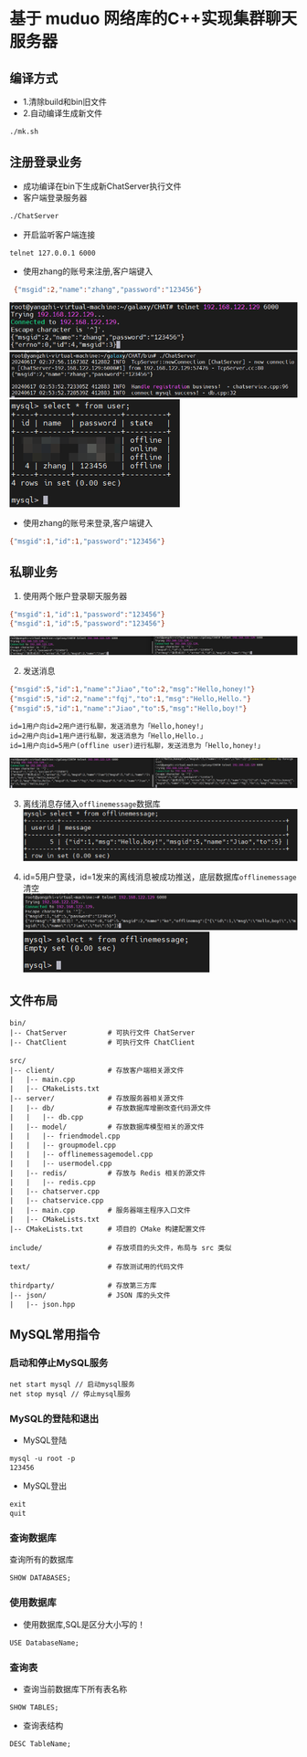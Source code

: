 # 基于 muduo 网络库的C++实现集群聊天服务器


## 编译方式
- 1.清除build和bin旧文件
- 2.自动编译生成新文件
```bash
./mk.sh
```


## 注册登录业务
- 成功编译在bin下生成新ChatServer执行文件
- 客户端登录服务器
```bash
./ChatServer
```
- 开启监听客户端连接
```bash
telnet 127.0.0.1 6000
```
- 使用zhang的账号来注册,客户端键入
```bash
 {"msgid":2,"name":"zhang","password":"123456"}
```
![客户端登录服务器](display/Snipaste_2024-06-17_10-56-42.png)
![开启监听客户端连接](display/Snipaste_2024-06-17_10-57-01.png)
![sql底层user查看](display/Snipaste_2024-06-17_10-55-32.png)
- 使用zhang的账号来登录,客户端键入
```bash
{"msgid":1,"id":1,"password":"123456"}
```


## 私聊业务
1. 使用两个账户登录聊天服务器
```bash
{"msgid":1,"id":1,"password":"123456"}
{"msgid":1,"id":5,"password":"123456"}
```
![两个账户登录](display/Snipaste_2024-06-17_15-59-19.png)

2. 发送消息
```bash
{"msgid":5,"id":1,"name":"Jiao","to":2,"msg":"Hello,honey!"}
{"msgid":5,"id":2,"name":"fqj","to":1,"msg":"Hello,Hello."}
{"msgid":5,"id":1,"name":"Jiao","to":5,"msg":"Hello,boy!"}
```
    id=1用户向id=2用户进行私聊，发送消息为「Hello,honey!」
    id=2用户向id=1用户进行私聊，发送消息为「Hello,Hello.」
    id=1用户向id=5用户(offline user)进行私聊，发送消息为「Hello,honey!」
![发送消息](display/Snipaste_2024-06-17_16-01-33.png)

3. 离线消息存储入`offlinemessage`数据库
![离线消息数据库](display/Snipaste_2024-06-17_16-02-24.png)

4. id=5用户登录，id=1发来的离线消息被成功推送，底层数据库`offlinemessage`清空
![成功推送](display/Snipaste_2024-06-17_16-04-10.png)
![清空数据库](display/Snipaste_2024-06-17_16-05-51.png)


## 文件布局

```
bin/
|-- ChatServer          # 可执行文件 ChatServer
|-- ChatClient          # 可执行文件 ChatClient

src/
|-- client/             # 存放客户端相关源文件
|   |-- main.cpp
|   |-- CMakeLists.txt
|-- server/             # 存放服务器相关源文件
|   |-- db/             # 存放数据库增删改查代码源文件
|   |   |-- db.cpp      
|   |-- model/          # 存放数据库模型相关的源文件
|   |   |-- friendmodel.cpp 
|   |   |-- groupmodel.cpp 
|   |   |-- offlinemessagemodel.cpp
|   |   |-- usermodel.cpp
|   |-- redis/          # 存放与 Redis 相关的源文件
|   |   |-- redis.cpp
|   |-- chatserver.cpp 
|   |-- chatservice.cpp 
|   |-- main.cpp        # 服务器端主程序入口文件
|   |-- CMakeLists.txt
|-- CMakeLists.txt      # 项目的 CMake 构建配置文件

include/                # 存放项目的头文件，布局与 src 类似

text/                   # 存放测试用的代码文件

thirdparty/             # 存放第三方库
|-- json/               # JSON 库的头文件
|   |-- json.hpp
```

## MySQL常用指令
### 启动和停止MySQL服务
```
net start mysql // 启动mysql服务
net stop mysql // 停止mysql服务
```
### MySQL的登陆和退出
- MySQL登陆
```base
mysql -u root -p
123456
```
- MySQL登出
```base
exit
quit
```
### 查询数据库
查询所有的数据库
```base
SHOW DATABASES;
```
### 使用数据库
- 使用数据库,SQL是区分大小写的！
```base
USE DatabaseName;
```
### 查询表
- 查询当前数据库下所有表名称
```base
SHOW TABLES;
```
- 查询表结构
```base
DESC TableName;
```